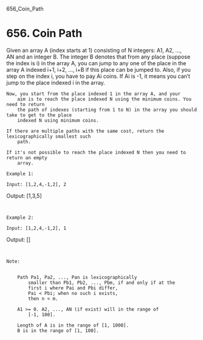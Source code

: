 656_Coin_Path
# 656. Coin Path

Given an array A (index starts at 1) consisting of N integers:
        A1, A2, ..., AN and an integer B. The
        integer B denotes that from any place (suppose the index is i) in
        the array A, you can jump to any one of the place in the array A
        indexed i+1, i+2, …, i+B if this place can be
        jumped to. Also, if you step on the index i, you have to pay Ai coins.
        If Ai is -1, it means you can’t jump to the place indexed
        i in the array.

    Now, you start from the place indexed 1 in the array A, and your
        aim is to reach the place indexed N using the minimum coins. You need to return
        the path of indexes (starting from 1 to N) in the array you should take to get to the place
        indexed N using minimum coins.

    If there are multiple paths with the same cost, return the lexicographically smallest such
        path.

    If it's not possible to reach the place indexed N then you need to return an empty
        array.

    Example 1:

    Input: [1,2,4,-1,2], 2
Output: [1,3,5]

     

    Example 2:

    Input: [1,2,4,-1,2], 1
Output: []

     

    Note:

    
        Path Pa1, Pa2, ..., Pan is lexicographically
            smaller than Pb1, Pb2, ..., Pbm, if and only if at the
            first i where Pai and Pbi differ,
            Pai < Pbi; when no such i exists,
            then n < m.
        
        A1 >= 0. A2, ..., AN (if exist) will in the range of
            [-1, 100].
        
        Length of A is in the range of [1, 1000].
        B is in the range of [1, 100].